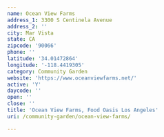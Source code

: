 ```yaml
---
name: Ocean View Farms
address_1: 3300 S Centinela Avenue
address_2: ''
city: Mar Vista
state: CA
zipcode: '90066'
phone: ''
latitude: '34.01472864'
longitude: '-118.4419305'
category: Community Garden
website: 'https://www.oceanviewfarms.net/'
active: 'Y'
daycode: ''
open: ''
close: ''
title: 'Ocean View Farms, Food Oasis Los Angeles'
uri: /community-garden/ocean-view-farms/

---
```


